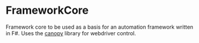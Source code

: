 # FrameworkCore
Framework core to be used as a basis for an automation framework written in F#. Uses the [canopy](https://github.com/lefthandedgoat/canopy) library for webdriver control.

